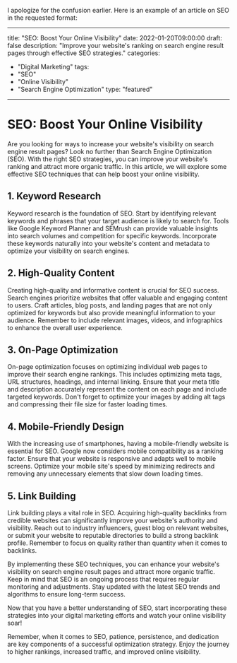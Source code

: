 I apologize for the confusion earlier. Here is an example of an article on SEO in the requested format:

---
title: "SEO: Boost Your Online Visibility"
date: 2022-01-20T09:00:00
draft: false
description: "Improve your website's ranking on search engine result pages through effective SEO strategies."
categories:
- "Digital Marketing"
tags:
- "SEO"
- "Online Visibility"
- "Search Engine Optimization"
type: "featured"
---

# SEO: Boost Your Online Visibility

Are you looking for ways to increase your website's visibility on search engine result pages? Look no further than Search Engine Optimization (SEO). With the right SEO strategies, you can improve your website's ranking and attract more organic traffic. In this article, we will explore some effective SEO techniques that can help boost your online visibility.

## 1. Keyword Research

Keyword research is the foundation of SEO. Start by identifying relevant keywords and phrases that your target audience is likely to search for. Tools like Google Keyword Planner and SEMrush can provide valuable insights into search volumes and competition for specific keywords. Incorporate these keywords naturally into your website's content and metadata to optimize your visibility on search engines.

## 2. High-Quality Content

Creating high-quality and informative content is crucial for SEO success. Search engines prioritize websites that offer valuable and engaging content to users. Craft articles, blog posts, and landing pages that are not only optimized for keywords but also provide meaningful information to your audience. Remember to include relevant images, videos, and infographics to enhance the overall user experience.

## 3. On-Page Optimization

On-page optimization focuses on optimizing individual web pages to improve their search engine rankings. This includes optimizing meta tags, URL structures, headings, and internal linking. Ensure that your meta title and description accurately represent the content on each page and include targeted keywords. Don't forget to optimize your images by adding alt tags and compressing their file size for faster loading times.

## 4. Mobile-Friendly Design

With the increasing use of smartphones, having a mobile-friendly website is essential for SEO. Google now considers mobile compatibility as a ranking factor. Ensure that your website is responsive and adapts well to mobile screens. Optimize your mobile site's speed by minimizing redirects and removing any unnecessary elements that slow down loading times.

## 5. Link Building

Link building plays a vital role in SEO. Acquiring high-quality backlinks from credible websites can significantly improve your website's authority and visibility. Reach out to industry influencers, guest blog on relevant websites, or submit your website to reputable directories to build a strong backlink profile. Remember to focus on quality rather than quantity when it comes to backlinks.

By implementing these SEO techniques, you can enhance your website's visibility on search engine result pages and attract more organic traffic. Keep in mind that SEO is an ongoing process that requires regular monitoring and adjustments. Stay updated with the latest SEO trends and algorithms to ensure long-term success.

Now that you have a better understanding of SEO, start incorporating these strategies into your digital marketing efforts and watch your online visibility soar!

Remember, when it comes to SEO, patience, persistence, and dedication are key components of a successful optimization strategy. Enjoy the journey to higher rankings, increased traffic, and improved online visibility.


